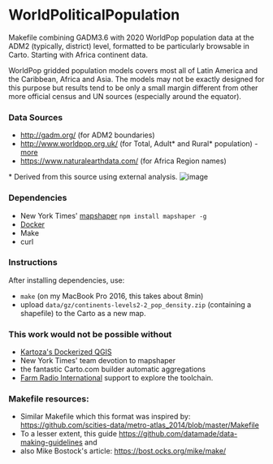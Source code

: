 # WorldPoliticalPopulation

Makefile combining GADM3.6 with 2020 WorldPop population data at the ADM2 (typically, district) level, formatted to be particularly browsable in Carto. Starting with Africa continent data.

WorldPop gridded population models covers most all of Latin America and the Caribbean, Africa and Asia. The models may not be exactly designed for this purpose but results tend to be only a small margin different from other more official census and UN sources (especially around the equator).

### Data Sources

* http://gadm.org/ (for ADM2 boundaries)
* http://www.worldpop.org.uk/ (for Total, Adult\* and Rural\* population) -[more](https://www.nature.com/articles/sdata20171)
* https://www.naturalearthdata.com/ (for Africa Region names)

\* Derived from this source using external analysis.
![image](https://user-images.githubusercontent.com/283343/41885042-34f39822-78c4-11e8-9fcc-6194d032be41.png)

### Dependencies
* New York Times' [mapshaper](https://github.com/mbloch/mapshaper) `npm install
  mapshaper -g`
* [Docker](https://www.docker.com/community-edition)
* Make
* curl

### Instructions
After installing dependencies, use:
* `make` (on my MacBook Pro 2016, this takes about 8min)
* upload `data/gz/continents-levels2-2_pop_density.zip` (containing a
  shapefile) to the
Carto as a new map.

### This work would not be possible without
* [Kartoza's Dockerized QGIS](https://github.com/kartoza/docker-qgis-desktop)
* New York Times' team devotion to mapshaper
* the fantastic Carto.com builder automatic aggregations
* [Farm Radio International](http://www.farmradio.org/) support to explore the toolchain.

### Makefile resources:
* Similar Makefile which this format was inspired by: https://github.com/scities-data/metro-atlas_2014/blob/master/Makefile
* To a lesser extent, this guide https://github.com/datamade/data-making-guidelines and
* also Mike Bostock's article: https://bost.ocks.org/mike/make/
